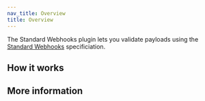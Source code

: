 ```yaml
---
nav_title: Overview
title: Overview
---
```


The Standard Webhooks plugin lets you validate payloads using the [Standard Webhooks](https://github.com/standard-webhooks/standard-webhooks) specificiation.

## How it works


## More information

